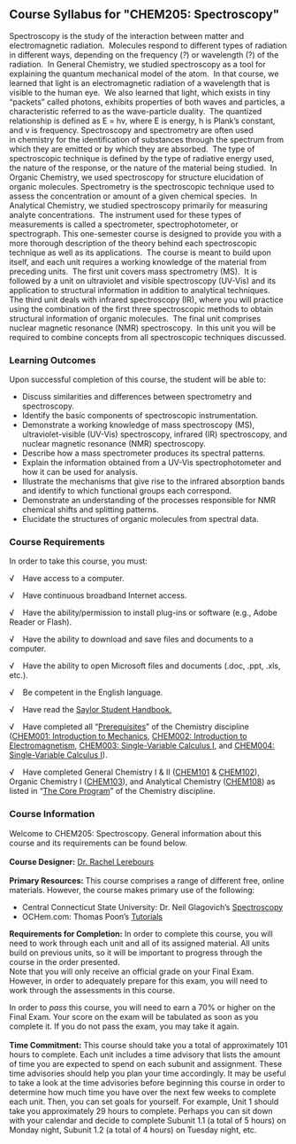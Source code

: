 Course Syllabus for "CHEM205: Spectroscopy"
-------------------------------------------

Spectroscopy is the study of the interaction between matter and
electromagnetic radiation.  Molecules respond to different types of
radiation in different ways, depending on the frequency (*?*) or
wavelength (?) of the radiation.  In General Chemistry, we studied
spectroscopy as a tool for explaining the quantum mechanical model of
the atom.  In that course, we learned that light is an electromagnetic
radiation of a wavelength that is visible to the human eye.  We also
learned that light, which exists in tiny “packets” called photons,
exhibits properties of both waves and particles, a characteristic
referred to as the wave-particle duality.  The quantized relationship is
defined as E = hv, where E is energy, h is Plank’s constant, and v is
frequency. Spectroscopy and spectrometry are often used in chemistry for
the identification of substances through the spectrum from which they
are emitted or by which they are absorbed.  The type of spectroscopic
technique is defined by the type of radiative energy used, the nature of
the response, or the nature of the material being studied.  In Organic
Chemistry, we used spectroscopy for structure elucidation of organic
molecules. Spectrometry is the spectroscopic technique used to assess
the concentration or amount of a given chemical species.  In Analytical
Chemistry, we studied spectroscopy primarily for measuring analyte
concentrations.  The instrument used for these types of measurements is
called a spectrometer, spectrophotometer, or spectrograph. This
one-semester course is designed to provide you with a more thorough
description of the theory behind each spectroscopic technique as well as
its applications.  The course is meant to build upon itself, and each
unit requires a working knowledge of the material from preceding units. 
The first unit covers mass spectrometry (MS).  It is followed by a unit
on ultraviolet and visible spectroscopy (UV-Vis) and its application to
structural information in addition to analytical techniques.  The third
unit deals with infrared spectroscopy (IR), where you will practice
using the combination of the first three spectroscopic methods to obtain
structural information of organic molecules.  The final unit comprises
nuclear magnetic resonance (NMR) spectroscopy.  In this unit you will be
required to combine concepts from all spectroscopic techniques
discussed.

### Learning Outcomes

Upon successful completion of this course, the student will be able
to:  
  

-   Discuss similarities and differences between spectrometry and
    spectroscopy.
-   Identify the basic components of spectroscopic instrumentation.
-   Demonstrate a working knowledge of mass spectroscopy (MS),
    ultraviolet-visible (UV-Vis) spectroscopy, infrared (IR)
    spectroscopy, and nuclear magnetic resonance (NMR) spectroscopy.
-   Describe how a mass spectrometer produces its spectral patterns.
-   Explain the information obtained from a UV-Vis spectrophotometer and
    how it can be used for analysis.
-   Illustrate the mechanisms that give rise to the infrared absorption
    bands and identify to which functional groups each correspond.
-   Demonstrate an understanding of the processes responsible for NMR
    chemical shifts and splitting patterns.
-   Elucidate the structures of organic molecules from spectral data. 

### Course Requirements

In order to take this course, you must:  
  
 √    Have access to a computer.  
  
 √    Have continuous broadband Internet access.  
  
 √    Have the ability/permission to install plug-ins or software (e.g.,
Adobe Reader or Flash).  
  
 √    Have the ability to download and save files and documents to a
computer.  
  
 √    Have the ability to open Microsoft files and documents (.doc,
.ppt, .xls, etc.).  
  
 √    Be competent in the English language.  
  
 √    Have read the [Saylor Student
Handbook.](http://www.saylor.org/site/wp-content/uploads/2012/05/Saylor-StudentHandbook.pdf)  
  
 √    Have completed all
“[Prerequisites](http://www.saylor.org/majors/chemistry)” of the
Chemistry discipline ([CHEM001: Introduction to
Mechanics,](http://www.saylor.org/courses/chem001/) [CHEM002:
Introduction to
Electromagnetism](http://www.saylor.org/courses/chem002/), [CHEM003:
Single-Variable Calculus I](http://www.saylor.org/courses/chem003/), and
[CHEM004: Single-Variable Calculus
I](http://www.saylor.org/courses/chem004/)).  
  
 √    Have completed General Chemistry I & II
([CHEM101](http://www.saylor.org/courses/chem101/) &
[CHEM102](http://www.saylor.org/courses/chem102/)), Organic Chemistry I
([CHEM103](http://www.saylor.org/courses/chem103/)), and Analytical
Chemistry ([CHEM108](http://www.saylor.org/courses/chem108/)) as listed
in “[The Core Program](http://www.saylor.org/majors/chemistry)” of the
Chemistry discipline. 

### Course Information

Welcome to CHEM205: Spectroscopy. General information about this course
and its requirements can be found below.  
    
 **Course Designer:** [Dr. Rachel
Lerebours](http://www.saylor.org/faculty-h-n/#DrRachelLerebours)  
    
 **Primary Resources:** This course comprises a range of different free,
online materials. However, the course makes primary use of the
following:  

-   Central Connecticut State University: Dr. Neil Glagovich’s
    [Spectroscopy](http://www.chemistry.ccsu.edu/glagovich/teaching/316/index.html)
-   OCHem.com: Thomas Poon’s
    [Tutorials](http://ochem.jsd.claremont.edu/tutorials.htm)

**Requirements for Completion:** In order to complete this course, you
will need to work through each unit and all of its assigned material.
All units build on previous units, so it will be important to progress
through the course in the order presented.  
 Note that you will only receive an official grade on your Final Exam.
However, in order to adequately prepare for this exam, you will need to
work through the assessments in this course.   
  
 In order to *pass* this course, you will need to earn a 70% or higher
on the Final Exam. Your score on the exam will be tabulated as soon as
you complete it. If you do not pass the exam, you may take it again.   
    
 **Time Commitment:** This course should take you a total of
approximately 101 hours to complete. Each unit includes a time advisory
that lists the amount of time you are expected to spend on each subunit
and assignment. These time advisories should help you plan your time
accordingly. It may be useful to take a look at the time advisories
before beginning this course in order to determine how much time you
have over the next few weeks to complete each unit. Then, you can set
goals for yourself. For example, Unit 1 should take you approximately 29
hours to complete. Perhaps you can sit down with your calendar and
decide to complete Subunit 1.1 (a total of 5 hours) on Monday night,
Subunit 1.2 (a total of 4 hours) on Tuesday night, etc.  
    

